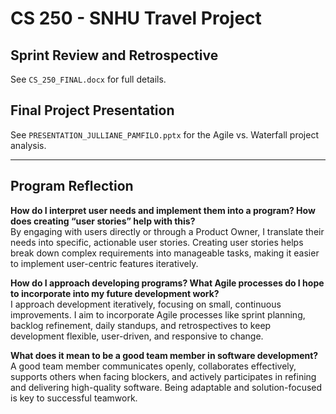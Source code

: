 # CS 250 - SNHU Travel Project

## Sprint Review and Retrospective
See `CS_250_FINAL.docx` for full details.

## Final Project Presentation
See `PRESENTATION_JULLIANE_PAMFILO.pptx` for the Agile vs. Waterfall project analysis.

---

## Program Reflection

**How do I interpret user needs and implement them into a program? How does creating “user stories” help with this?**  
By engaging with users directly or through a Product Owner, I translate their needs into specific, actionable user stories. Creating user stories helps break down complex requirements into manageable tasks, making it easier to implement user-centric features iteratively.

**How do I approach developing programs? What Agile processes do I hope to incorporate into my future development work?**  
I approach development iteratively, focusing on small, continuous improvements. I aim to incorporate Agile processes like sprint planning, backlog refinement, daily standups, and retrospectives to keep development flexible, user-driven, and responsive to change.

**What does it mean to be a good team member in software development?**  
A good team member communicates openly, collaborates effectively, supports others when facing blockers, and actively participates in refining and delivering high-quality software. Being adaptable and solution-focused is key to successful teamwork.
